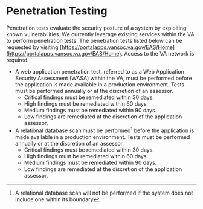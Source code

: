 # Penetration Testing

Penetration tests evaluate the security posture of a system by exploiting known vulnerabilities. We currently leverage 
existing services within the VA to perform penetration tests. The penetration tests listed below 
can be requested by visiting [https://portalapps.vansoc.va.gov/EAS/Home](https://portalapps.vansoc.va.gov/EAS/Home).
Access to the VA network is required.

- A web application penetration test, referred to as a Web Application Security Assessment (WASA) within the VA, must be
  performed before the application is made available in a production environment. Tests must be performed annually or at
  the discretion of an assessor. 
  - Critical findings must be remediated within 30 days.
  - High findings must be remediated within 60 days. 
  - Medium findings must be remediated within 90 days.
  - Low findings are remediated at the discretion of the application assessor.
- A relational database scan must be performed[^1] before the application is made available in a production environment. 
  Tests must be performed annually or at the discretion of an assessor. 
  - Critical findings must be remediated within 30 days.
  - High findings must be remediated within 60 days. 
  - Medium findings must be remediated within 90 days.
  - Low findings are remediated at the discretion of the application assessor.



[^1]: A relational database scan will not be performed if the system does not include one within its boundary
